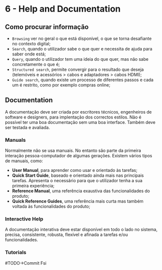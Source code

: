 # 6 - Help and Documentation

## Como procurar informação

- `Browsing` ver no geral o que está disponível, o que se torna desafiante no contexto digital;
- `Search`, quando o utilizador sabe o que quer e necessita de ajuda para saber onde está;
- `Query`, quando o utilizador tem uma ideia do que quer, mas não sabe concretamente o que é;
- `Structured search`, permite convergir para o resultado que deseja (telemóveis e acessórios > cabos e adaptadores > cabos HDMI); 
- `Guide search`, quando existe um processo de diferentes passos e cada um é restrito, como por exemplo compras online; 

## Documentation

A documentação deve ser criada por escritores técnicos, engenheiros de software e designers, para implentação dos correctos estilos. Não é possível ter uma boa documentação sem uma boa interface. Também deve ser testada e avaliada.

### Manuals

Normalmente não se usa manuais. No entanto são parte da primeira interação pessoa-computador de algumas gerações. Existem vários tipos de manuais, como:
- **User Manual**, para aprender como usar e orientado às tarefas;
- **Quick Start Guide**, baseado e orientado ainda mais nas principais tarefas. Apresenta o necessário para que o utilizador tenha a sua primeira experiência;
- **Reference Manual**, uma referência exaustiva das funcionalidades do produto;
- **Quick Reference Guides**, uma referência mais curta mas também voltada às funcionalidades do produto;

### Interactive Help

A documentação interativa deve estar disponível em todo o lado no sistema, precisa, consistente, robusta, flexível e afinada a tarefas e/ou funcionalidades.

### Tutorials


#TODO->Commit Fsi